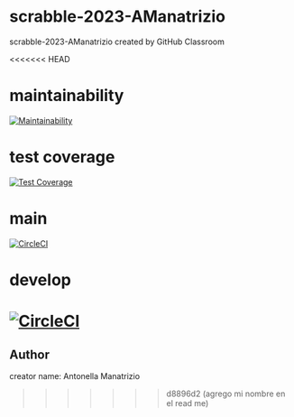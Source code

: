 # scrabble-2023-AManatrizio
scrabble-2023-AManatrizio created by GitHub Classroom

<<<<<<< HEAD
# maintainability
[![Maintainability](https://api.codeclimate.com/v1/badges/4042e4e3bba3e7b68e84/maintainability)](https://codeclimate.com/github/AManatrizio/clase-2020-08-30/maintainability)

# test coverage
[![Test Coverage](https://api.codeclimate.com/v1/badges/4042e4e3bba3e7b68e84/test_coverage)](https://codeclimate.com/github/AManatrizio/clase-2020-08-30/test_coverage)

# main
[![CircleCI](https://dl.circleci.com/status-badge/img/gh/um-computacion-tm/scrabble-2023-AManatrizio/tree/main.svg?style=svg)](https://dl.circleci.com/status-badge/redirect/gh/um-computacion-tm/scrabble-2023-AManatrizio/tree/main)

# develop
[![CircleCI](https://dl.circleci.com/status-badge/img/gh/um-computacion-tm/scrabble-2023-AManatrizio/tree/develop.svg?style=svg)](https://dl.circleci.com/status-badge/redirect/gh/um-computacion-tm/scrabble-2023-AManatrizio/tree/develop)
=======
## Author
creator name: Antonella Manatrizio

>>>>>>> d8896d2 (agrego mi nombre en el read me)

